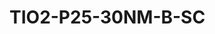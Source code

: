 <a name="material" />

# TIO2-P25-30NM-B-SC
<script type="application/ld+json">
  {
    "@context": "https://schema.org/",
    "@type": "ChemicalSubstance",
    "http://purl.org/dc/terms/conformsTo":
      {
        "@type": "CreativeWork",
        "@id": "https://bioschemas.org/profiles/ChemicalSubstance/0.4-RELEASE/"
      },
    "@id": "https://egonw.github.io/nanowiki/nanowiki501.html#material",
    "name": "TIO2-P25-30NM-B-SC",
    "sameAs": "http://127.0.0.1/mediawiki/index.php/Special:URIResolver/TIO2-2DP25-2D30NM-2DB-2DSC"
  }
</script>

